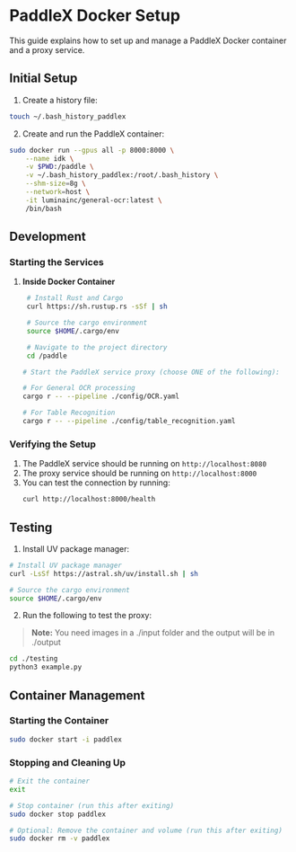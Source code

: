 # PaddleX Docker Setup

This guide explains how to set up and manage a PaddleX Docker container and a proxy service.

## Initial Setup

1. Create a history file:
```bash
touch ~/.bash_history_paddlex
```

2. Create and run the PaddleX container:
```bash
sudo docker run --gpus all -p 8000:8000 \
    --name idk \
    -v $PWD:/paddle \
    -v ~/.bash_history_paddlex:/root/.bash_history \
    --shm-size=8g \
    --network=host \
    -it luminainc/general-ocr:latest \
    /bin/bash
```

## Development

### Starting the Services

1. **Inside Docker Container**
   ```bash
    # Install Rust and Cargo
    curl https://sh.rustup.rs -sSf | sh

    # Source the cargo environment
    source $HOME/.cargo/env

    # Navigate to the project directory
    cd /paddle

   # Start the PaddleX service proxy (choose ONE of the following):
   
   # For General OCR processing
   cargo r -- --pipeline ./config/OCR.yaml

   # For Table Recognition
   cargo r -- --pipeline ./config/table_recognition.yaml 
   ```

### Verifying the Setup
1. The PaddleX service should be running on `http://localhost:8080`
2. The proxy service should be running on `http://localhost:8000`
3. You can test the connection by running:
   ```bash
   curl http://localhost:8000/health
   ```

## Testing

1. Install UV package manager:
```bash
# Install UV package manager
curl -LsSf https://astral.sh/uv/install.sh | sh

# Source the cargo environment
source $HOME/.cargo/env
```

2. Run the following to test the proxy:

> **Note:** You need images in a ./input folder and the output will be in ./output

```bash
cd ./testing
python3 example.py
```

## Container Management

### Starting the Container
```bash
sudo docker start -i paddlex
```

### Stopping and Cleaning Up
```bash
# Exit the container
exit

# Stop container (run this after exiting)
sudo docker stop paddlex

# Optional: Remove the container and volume (run this after exiting)
sudo docker rm -v paddlex
```